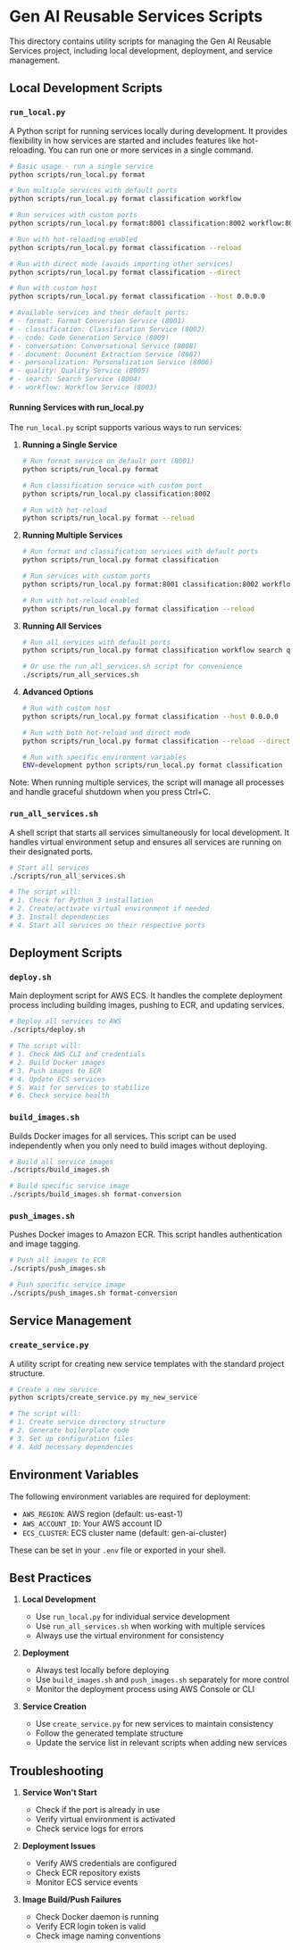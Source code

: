 # Gen AI Reusable Services Scripts

This directory contains utility scripts for managing the Gen AI Reusable Services project, including local development, deployment, and service management.

## Local Development Scripts

### `run_local.py`

A Python script for running services locally during development. It provides flexibility in how services are started and includes features like hot-reloading. You can run one or more services in a single command.

```bash
# Basic usage - run a single service
python scripts/run_local.py format

# Run multiple services with default ports
python scripts/run_local.py format classification workflow

# Run services with custom ports
python scripts/run_local.py format:8001 classification:8002 workflow:8003

# Run with hot-reloading enabled
python scripts/run_local.py format classification --reload

# Run with direct mode (avoids importing other services)
python scripts/run_local.py format classification --direct

# Run with custom host
python scripts/run_local.py format classification --host 0.0.0.0

# Available services and their default ports:
# - format: Format Conversion Service (8001)
# - classification: Classification Service (8002)
# - code: Code Generation Service (8009)
# - conversation: Conversational Service (8008)
# - document: Document Extraction Service (8007)
# - personalization: Personalization Service (8006)
# - quality: Quality Service (8005)
# - search: Search Service (8004)
# - workflow: Workflow Service (8003)
```

#### Running Services with run_local.py

The `run_local.py` script supports various ways to run services:

1. **Running a Single Service**
   ```bash
   # Run format service on default port (8001)
   python scripts/run_local.py format

   # Run classification service with custom port
   python scripts/run_local.py classification:8002

   # Run with hot-reload
   python scripts/run_local.py format --reload
   ```

2. **Running Multiple Services**
   ```bash
   # Run format and classification services with default ports
   python scripts/run_local.py format classification

   # Run services with custom ports
   python scripts/run_local.py format:8001 classification:8002 workflow:8003

   # Run with hot-reload enabled
   python scripts/run_local.py format classification --reload
   ```

3. **Running All Services**
   ```bash
   # Run all services with default ports
   python scripts/run_local.py format classification workflow search quality personalization document conversation code

   # Or use the run_all_services.sh script for convenience
   ./scripts/run_all_services.sh
   ```

4. **Advanced Options**
   ```bash
   # Run with custom host
   python scripts/run_local.py format classification --host 0.0.0.0

   # Run with both hot-reload and direct mode
   python scripts/run_local.py format classification --reload --direct

   # Run with specific environment variables
   ENV=development python scripts/run_local.py format classification
   ```

Note: When running multiple services, the script will manage all processes and handle graceful shutdown when you press Ctrl+C.

### `run_all_services.sh`

A shell script that starts all services simultaneously for local development. It handles virtual environment setup and ensures all services are running on their designated ports.

```bash
# Start all services
./scripts/run_all_services.sh

# The script will:
# 1. Check for Python 3 installation
# 2. Create/activate virtual environment if needed
# 3. Install dependencies
# 4. Start all services on their respective ports
```

## Deployment Scripts

### `deploy.sh`

Main deployment script for AWS ECS. It handles the complete deployment process including building images, pushing to ECR, and updating services.

```bash
# Deploy all services to AWS
./scripts/deploy.sh

# The script will:
# 1. Check AWS CLI and credentials
# 2. Build Docker images
# 3. Push images to ECR
# 4. Update ECS services
# 5. Wait for services to stabilize
# 6. Check service health
```

### `build_images.sh`

Builds Docker images for all services. This script can be used independently when you only need to build images without deploying.

```bash
# Build all service images
./scripts/build_images.sh

# Build specific service image
./scripts/build_images.sh format-conversion
```

### `push_images.sh`

Pushes Docker images to Amazon ECR. This script handles authentication and image tagging.

```bash
# Push all images to ECR
./scripts/push_images.sh

# Push specific service image
./scripts/push_images.sh format-conversion
```

## Service Management

### `create_service.py`

A utility script for creating new service templates with the standard project structure.

```bash
# Create a new service
python scripts/create_service.py my_new_service

# The script will:
# 1. Create service directory structure
# 2. Generate boilerplate code
# 3. Set up configuration files
# 4. Add necessary dependencies
```

## Environment Variables

The following environment variables are required for deployment:

- `AWS_REGION`: AWS region (default: us-east-1)
- `AWS_ACCOUNT_ID`: Your AWS account ID
- `ECS_CLUSTER`: ECS cluster name (default: gen-ai-cluster)

These can be set in your `.env` file or exported in your shell.

## Best Practices

1. **Local Development**
   - Use `run_local.py` for individual service development
   - Use `run_all_services.sh` when working with multiple services
   - Always use the virtual environment for consistency

2. **Deployment**
   - Always test locally before deploying
   - Use `build_images.sh` and `push_images.sh` separately for more control
   - Monitor the deployment process using AWS Console or CLI

3. **Service Creation**
   - Use `create_service.py` for new services to maintain consistency
   - Follow the generated template structure
   - Update the service list in relevant scripts when adding new services

## Troubleshooting

1. **Service Won't Start**
   - Check if the port is already in use
   - Verify virtual environment is activated
   - Check service logs for errors

2. **Deployment Issues**
   - Verify AWS credentials are configured
   - Check ECR repository exists
   - Monitor ECS service events

3. **Image Build/Push Failures**
   - Check Docker daemon is running
   - Verify ECR login token is valid
   - Check image naming conventions 